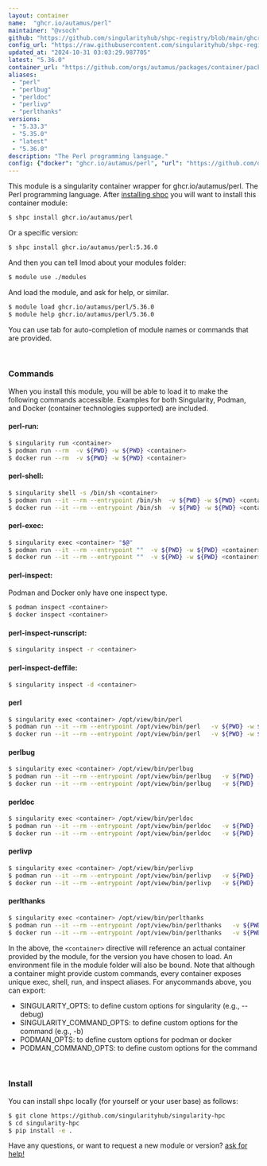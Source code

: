 ```yaml
---
layout: container
name:  "ghcr.io/autamus/perl"
maintainer: "@vsoch"
github: "https://github.com/singularityhub/shpc-registry/blob/main/ghcr.io/autamus/perl/container.yaml"
config_url: "https://raw.githubusercontent.com/singularityhub/shpc-registry/main/ghcr.io/autamus/perl/container.yaml"
updated_at: "2024-10-31 03:03:29.987705"
latest: "5.36.0"
container_url: "https://github.com/orgs/autamus/packages/container/package/perl"
aliases:
 - "perl"
 - "perlbug"
 - "perldoc"
 - "perlivp"
 - "perlthanks"
versions:
 - "5.33.3"
 - "5.35.0"
 - "latest"
 - "5.36.0"
description: "The Perl programming language."
config: {"docker": "ghcr.io/autamus/perl", "url": "https://github.com/orgs/autamus/packages/container/package/perl", "maintainer": "@vsoch", "description": "The Perl programming language.", "latest": {"5.36.0": "sha256:d1137ca1bf3858cfffc058d67e52e14f290b8a5760ec76e411cea7a95e427953"}, "tags": {"5.33.3": "sha256:ddbe04d704c8883aed0959dbd88bd8410cf5e1a6775a2f46264af306723b6459", "5.35.0": "sha256:6dc96bb9baa90832f638145421669d4da794caf44fb9ca58271c793eace6dd95", "latest": "sha256:d1137ca1bf3858cfffc058d67e52e14f290b8a5760ec76e411cea7a95e427953", "5.36.0": "sha256:d1137ca1bf3858cfffc058d67e52e14f290b8a5760ec76e411cea7a95e427953"}, "aliases": {"perl": "/opt/view/bin/perl", "perlbug": "/opt/view/bin/perlbug", "perldoc": "/opt/view/bin/perldoc", "perlivp": "/opt/view/bin/perlivp", "perlthanks": "/opt/view/bin/perlthanks"}}
---
```


This module is a singularity container wrapper for ghcr.io/autamus/perl.
The Perl programming language.
After [installing shpc](#install) you will want to install this container module:


```bash
$ shpc install ghcr.io/autamus/perl
```

Or a specific version:

```bash
$ shpc install ghcr.io/autamus/perl:5.36.0
```

And then you can tell lmod about your modules folder:

```bash
$ module use ./modules
```

And load the module, and ask for help, or similar.

```bash
$ module load ghcr.io/autamus/perl/5.36.0
$ module help ghcr.io/autamus/perl/5.36.0
```

You can use tab for auto-completion of module names or commands that are provided.

<br>

### Commands

When you install this module, you will be able to load it to make the following commands accessible.
Examples for both Singularity, Podman, and Docker (container technologies supported) are included.

#### perl-run:

```bash
$ singularity run <container>
$ podman run --rm  -v ${PWD} -w ${PWD} <container>
$ docker run --rm  -v ${PWD} -w ${PWD} <container>
```

#### perl-shell:

```bash
$ singularity shell -s /bin/sh <container>
$ podman run --it --rm --entrypoint /bin/sh  -v ${PWD} -w ${PWD} <container>
$ docker run --it --rm --entrypoint /bin/sh  -v ${PWD} -w ${PWD} <container>
```

#### perl-exec:

```bash
$ singularity exec <container> "$@"
$ podman run --it --rm --entrypoint ""  -v ${PWD} -w ${PWD} <container> "$@"
$ docker run --it --rm --entrypoint ""  -v ${PWD} -w ${PWD} <container> "$@"
```

#### perl-inspect:

Podman and Docker only have one inspect type.

```bash
$ podman inspect <container>
$ docker inspect <container>
```

#### perl-inspect-runscript:

```bash
$ singularity inspect -r <container>
```

#### perl-inspect-deffile:

```bash
$ singularity inspect -d <container>
```


#### perl

```bash
$ singularity exec <container> /opt/view/bin/perl
$ podman run --it --rm --entrypoint /opt/view/bin/perl   -v ${PWD} -w ${PWD} <container> -c " $@"
$ docker run --it --rm --entrypoint /opt/view/bin/perl   -v ${PWD} -w ${PWD} <container> -c " $@"
```


#### perlbug

```bash
$ singularity exec <container> /opt/view/bin/perlbug
$ podman run --it --rm --entrypoint /opt/view/bin/perlbug   -v ${PWD} -w ${PWD} <container> -c " $@"
$ docker run --it --rm --entrypoint /opt/view/bin/perlbug   -v ${PWD} -w ${PWD} <container> -c " $@"
```


#### perldoc

```bash
$ singularity exec <container> /opt/view/bin/perldoc
$ podman run --it --rm --entrypoint /opt/view/bin/perldoc   -v ${PWD} -w ${PWD} <container> -c " $@"
$ docker run --it --rm --entrypoint /opt/view/bin/perldoc   -v ${PWD} -w ${PWD} <container> -c " $@"
```


#### perlivp

```bash
$ singularity exec <container> /opt/view/bin/perlivp
$ podman run --it --rm --entrypoint /opt/view/bin/perlivp   -v ${PWD} -w ${PWD} <container> -c " $@"
$ docker run --it --rm --entrypoint /opt/view/bin/perlivp   -v ${PWD} -w ${PWD} <container> -c " $@"
```


#### perlthanks

```bash
$ singularity exec <container> /opt/view/bin/perlthanks
$ podman run --it --rm --entrypoint /opt/view/bin/perlthanks   -v ${PWD} -w ${PWD} <container> -c " $@"
$ docker run --it --rm --entrypoint /opt/view/bin/perlthanks   -v ${PWD} -w ${PWD} <container> -c " $@"
```



In the above, the `<container>` directive will reference an actual container provided
by the module, for the version you have chosen to load. An environment file in the
module folder will also be bound. Note that although a container
might provide custom commands, every container exposes unique exec, shell, run, and
inspect aliases. For anycommands above, you can export:

 - SINGULARITY_OPTS: to define custom options for singularity (e.g., --debug)
 - SINGULARITY_COMMAND_OPTS: to define custom options for the command (e.g., -b)
 - PODMAN_OPTS: to define custom options for podman or docker
 - PODMAN_COMMAND_OPTS: to define custom options for the command

<br>

### Install

You can install shpc locally (for yourself or your user base) as follows:

```bash
$ git clone https://github.com/singularityhub/singularity-hpc
$ cd singularity-hpc
$ pip install -e .
```

Have any questions, or want to request a new module or version? [ask for help!](https://github.com/singularityhub/singularity-hpc/issues)